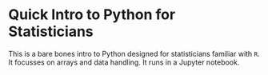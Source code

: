 # Quick Intro to Python for Statisticians

This is a bare bones intro to Python designed for statisticians familiar with `R`. It focusses on arrays and data handling. It runs in a Jupyter notebook.
